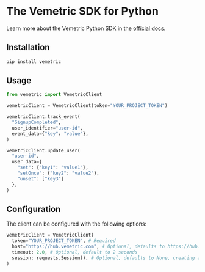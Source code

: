 # The Vemetric SDK for Python

Learn more about the Vemetric Python SDK in the [official docs](https://vemetric.com/docs/sdks/python).

## Installation

```bash
pip install vemetric
```

## Usage

```python
from vemetric import VemetricClient

vemetricClient = VemetricClient(token="YOUR_PROJECT_TOKEN")

vemetricClient.track_event(
  "SignupCompleted",
  user_identifier="user-id",
  event_data={"key": "value"},
)

vemetricClient.update_user(
  "user-id",
  user_data={
    "set": {"key1": "value1"},
    "setOnce": {"key2": "value2"},
    "unset": ["key3"]
  },
)
```

## Configuration

The client can be configured with the following options:

```python
vemetricClient = VemetricClient(
  token="YOUR_PROJECT_TOKEN", # Required
  host="https://hub.vemetric.com", # Optional, defaults to https://hub.vemetric.com
  timeout: 2.0, # Optional, default to 2 seconds
  session: requests.Session(), # Optional, defaults to None, creating a new one
)
```
